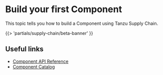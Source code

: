 # Build your first Component

This topic tells you how to build a Component using Tanzu Supply Chain.

{{> 'partials/supply-chain/beta-banner' }}

## Useful links

- [Component API Reference](../../reference/api/component.hbs.md)
- [Component Catalog](../../reference/catalog/about.hbs.md)
